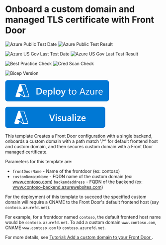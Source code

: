 # Onboard a custom domain and managed TLS certificate with Front Door

![Azure Public Test Date](https://azurequickstartsservice.blob.core.windows.net/badges/quickstarts/microsoft.network/front-door-custom-domain/PublicLastTestDate.svg)
![Azure Public Test Result](https://azurequickstartsservice.blob.core.windows.net/badges/quickstarts/microsoft.network/front-door-custom-domain/PublicDeployment.svg)

![Azure US Gov Last Test Date](https://azurequickstartsservice.blob.core.windows.net/badges/quickstarts/microsoft.network/front-door-custom-domain/FairfaxLastTestDate.svg)
![Azure US Gov Last Test Result](https://azurequickstartsservice.blob.core.windows.net/badges/quickstarts/microsoft.network/front-door-custom-domain/FairfaxDeployment.svg)

![Best Practice Check](https://azurequickstartsservice.blob.core.windows.net/badges/quickstarts/microsoft.network/front-door-custom-domain/BestPracticeResult.svg)
![Cred Scan Check](https://azurequickstartsservice.blob.core.windows.net/badges/quickstarts/microsoft.network/front-door-custom-domain/CredScanResult.svg)

![Bicep Version](https://azurequickstartsservice.blob.core.windows.net/badges/quickstarts/microsoft.network/front-door-custom-domain/BicepVersion.svg)

[![Deploy To Azure](https://raw.githubusercontent.com/Azure/azure-quickstart-templates/master/1-CONTRIBUTION-GUIDE/images/deploytoazure.svg?sanitize=true)](https://portal.azure.com/#create/Microsoft.Template/uri/https%3A%2F%2Fraw.githubusercontent.com%2FAzure%2Fazure-quickstart-templates%2Fmaster%2Fquickstarts%2Fmicrosoft.network%2Ffront-door-custom-domain%2Fazuredeploy.json)

[![Visualize](https://raw.githubusercontent.com/Azure/azure-quickstart-templates/master/1-CONTRIBUTION-GUIDE/images/visualizebutton.svg?sanitize=true)](http://armviz.io/#/?load=https%3A%2F%2Fraw.githubusercontent.com%2FAzure%2Fazure-quickstart-templates%2Fmaster%2Fquickstarts%2Fmicrosoft.network%2Ffront-door-custom-domain%2Fazuredeploy.json)

This template Creates a Front Door configuration with a single backend, onboards a custom domain with a path match '/*' for default frontend host and custom domain, and then secures custom domain with a Front Door managed certificate.

Parameters for this template are:
- `frontDoorName` - Name of the frontdoor (ex: contoso)
- `customDomainName` - FQDN name of the custom domain (ex: www.contoso.com)
`backendaddress` - FQDN of the backend (ex: www.contoso-backend.azurewebsites.com)

For the deployment of this template to succeed the specified custom domain will require a CNAME to the Front Door's default frontend host (say `contoso.azurefd.net`).

For example, for a frontdoor named `contoso`, the default frontend host name would be `contoso.azurefd.net`. To add a custom domain `www.contoso.com`, CNAME `www.contoso.com` to `contoso.azurefd.net`.

For more details, see [Tutorial: Add a custom domain to your Front Door
](https://docs.microsoft.com/azure/frontdoor/front-door-custom-domain).
